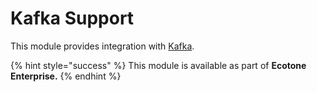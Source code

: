 # Kafka Support

This module provides integration with [Kafka](https://kafka.apache.org/).

{% hint style="success" %}
This module is available as part of **Ecotone Enterprise.**
{% endhint %}
